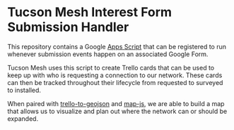 # Tucson Mesh Interest Form Submission Handler

This repository contains a Google [Apps Script](https://script.google.com) that can be registered to run whenever submission events happen on an associated Google Form.

Tucson Mesh uses this script to create Trello cards that can be used to keep up with who is requesting a connection to our network.
These cards can then be tracked throughout their lifecycle from requested to surveyed to installed.

When paired with [trello-to-geojson](https://github.com/tucsonmesh/trello-to-geojson) and [map-js](https://github.com/tucsonmesh/map-js), we are able to build a map that allows us to visualize and plan out where the network can or should be expanded.
